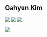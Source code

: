 ## Gahyun Kim


<!--
**gadongkim/gadongkim** is a ✨ _special_ ✨ repository because its `README.md` (this file) appears on your GitHub profile.

Here are some ideas to get you started:

- 🔭 I’m currently working on ...
- 🌱 I’m currently learning ...
- 👯 I’m looking to collaborate on ...
- 🤔 I’m looking for help with ...
- 💬 Ask me about ...
- 📫 How to reach me: ...
- 😄 Pronouns: ...
- ⚡ Fun fact: ...
-->

<a href="mailto:gahyun.dawn@gmail.com"><img src="https://img.shields.io/badge/Gmail-D0A9F5?style=flat-square&logo=Gmail&logoColor=white&link=mailto:gahyun.dawn@gmail.com"/></a>
<a href="https://www.instagram.com/hejhellohalloannyeong"><img src="https://img.shields.io/badge/Instagram-E4405F?style=flat-square&logo=Instagram&logoColor=white&link=https://www.instagram.com/hejhellohalloannyeong"/></a>
<a href="https://www.instagram.com/dokgodai.kr"><img src="https://img.shields.io/badge/Instagram-E4405F?style=flat-square&logo=Instagram&logoColor=white&link=https://www.instagram.com/dokgodai.kr"/></a>


<img src="https://img.shields.io/badge/Python-3776AB?style=flat-square&logo=Python&logoColor=white"/></a>  


<!-- ![Anurag's GitHub stats](https://github-readme-stats.vercel.app/api?username=gadongkim&count_private=true&show_icons=true&hide=stars&theme=dracula)
![Top Langs](https://github-readme-stats.vercel.app/api/top-langs/?username=gadongkim&layout=compact)

 -->
